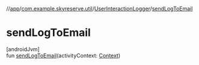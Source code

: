 //[app](../../../index.md)/[com.example.skyreserve.util](../index.md)/[UserInteractionLogger](index.md)/[sendLogToEmail](send-log-to-email.md)

# sendLogToEmail

[androidJvm]\
fun [sendLogToEmail](send-log-to-email.md)(activityContext: [Context](https://developer.android.com/reference/kotlin/android/content/Context.html))
